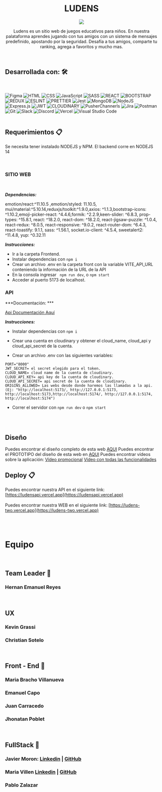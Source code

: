 <h1 align = "center"> LUDENS </h1>
<p align = "center"> <img src = "https://i85.servimg.com/u/f85/19/88/52/56/logolu10.png" /> </p>
<p align = "center"> Ludens es un sitio web de juegos educativos para niños. En nuestra palataforma aprendes jugando con tus amigos con un sistema de mensajes predefinido, apostando por la seguridad. Desafía a tus amigos, comparte tu ranking, agrega a favoritos y mucho mas.</p>


<br/>

## Desarrollada con: 🛠️

<br/>

![Figma](https://img.shields.io/badge/figma-%23F24E1E.svg?style=for-the-badge&logo=figma&logoColor=white)
![HTML](https://img.shields.io/badge/HTML5-E34F26?style=for-the-badge&logo=html5&logoColor=white)
![CSS](https://img.shields.io/badge/CSS3-1572B6?style=for-the-badge&logo=css3&logoColor=white)
![JavaScript](https://img.shields.io/badge/javascript-%23323330.svg?style=for-the-badge&logo=javascript&logoColor=%23F7DF1E)
![SASS](https://img.shields.io/badge/Sass-CC6699?style=for-the-badge&logo=sass&logoColor=white)
![REACT](https://img.shields.io/badge/React-20232A?style=for-the-badge&logo=react&logoColor=61DAFB)
![BOOTSTRAP](https://img.shields.io/badge/Bootstrap-563D7C?style=for-the-badge&logo=bootstrap&logoColor=white)
![REDUX](https://img.shields.io/badge/Redux-593D88?style=for-the-badge&logo=redux&logoColor=white)
![ESLINT](https://img.shields.io/badge/eslint-3A33D1?style=for-the-badge&logo=eslint&logoColor=white)
![PRETTIER](https://img.shields.io/badge/prettier-1A2C34?style=for-the-badge&logo=prettier&logoColor=F7BA3E)
![Jest](https://img.shields.io/badge/-jest-%23C21325?style=for-the-badge&logo=jest&logoColor=white)
![MongoDB](https://img.shields.io/badge/MongoDB-%234ea94b.svg?style=for-the-badge&logo=mongodb&logoColor=white)
![NodeJS](https://img.shields.io/badge/node.js-6DA55F?style=for-the-badge&logo=node.js&logoColor=white)
![Express.js](https://img.shields.io/badge/express.js-%23404d59.svg?style=for-the-badge&logo=express&logoColor=%2361DAFB)
![JWT](https://img.shields.io/badge/JWT-black?style=for-the-badge&logo=JSON%20web%20tokens)
![CLOUDINARY](https://img.shields.io/badge/Cloudinary-100000?style=for-the-badge&logo=Cloudinary&logoColor=7DDAF4&labelColor=black&color=black)
![PusherChannerls](https://img.shields.io/badge/PusherChannels-100000?style=for-the-badge&logo=Pusher&logoColor=7DDAF4&labelColor=black&color=black)
![Jira](https://img.shields.io/badge/jira-%230A0FFF.svg?style=for-the-badge&logo=jira&logoColor=white)
![Postman](https://img.shields.io/badge/Postman-FF6C37?style=for-the-badge&logo=postman&logoColor=white)
![Git](https://img.shields.io/badge/git-%23F05033.svg?style=for-the-badge&logo=git&logoColor=white)
![Slack](https://img.shields.io/badge/Slack-4A154B?style=for-the-badge&logo=slack&logoColor=white)
![Discord](https://img.shields.io/badge/Discord-7289DA?style=for-the-badge&logo=discord&logoColor=white)
![Vercel](https://img.shields.io/badge/vercel-%23000000.svg?style=for-the-badge&logo=vercel&logoColor=white)
![Visual Studio Code](https://img.shields.io/badge/Visual%20Studio%20Code-0078d7.svg?style=for-the-badge&logo=visual-studio-code&logoColor=white)
<br/>
<br/>

## Requerimientos 📋

Se necesita tener instalado NODEJS y NPM.
El backend corre en NODEJS 14
<br/><br/><br/>

### SITIO WEB 

<br/>

***Dependencias:*** 

emotion/react:^11.10.5 ,emotion/styled: 11.10.5, mui/material:^5.10.14,reduxjs/toolkit:^1.9.0,axios: ^1.1.3,bootstrap-icons: ^1.10.2,emoji-picker-react: ^4.4.6,formik: ^2.2.9,keen-slider: ^6.8.3, prop-types: ^15.8.1, react: ^18.2.0, react-dom: ^18.2.0, react-jigsaw-puzzle: ^1.0.4, react-redux: ^8.0.5, react-responsive: ^9.0.2, react-router-dom: ^6.4.3, react-toastify: 9.1.1, sass: ^1.56.1, socket.io-client: ^4.5.4, sweetalert2: ^11.4.8, yup: ^0.32.11

***Instrucciones:***

- Ir a la carpeta Frontend.
- Instalar dependencias con ```npm i```
- Crear un archivo .env en la carpeta front con la variable VITE_API_URL conteniendo la información de la URL de la API
- En la consola ingresar ``` npm run dev```, o ```npm start```
- Acceder al puerto 5173 de localhost.


### API


***Documentación: ***

[Api Documentación Aquí](https://docs.google.com/document/d/1l0BrUa3j5a0D44qTp73qbrOP9SrjIC4r4CxgGI82Vnc/edit#heading=h.ctjmeoh2jl80)
<br/>

***Instrucciones:***

  - Instalar dependencias con ```npm i```

  - Crear una cuenta en cloudinary y obtener el cloud_name, cloud_api y cloud_api_secret de la cuenta.

  - Crear un archivo .env con las siguientes variables:

  ```MONGO_URI="nombre de la base de datos mongoDB"
  PORT="8000"
  JWT_SECRET= el secret elegido para el token.
  CLOUD_NAME= cloud name de la cuenta de cloudinary.
  CLOUD_API_KEY= api key de la cuenta de cloudinary.
  CLOUD_API_SECRET= api secret de la cuenta de cloudinary.
  ORIGINS_ALLOWED= Las webs desde donde haremos las llamadas a la api.
  (Ej: "http://localhost:5173/, http://127.0.0.1:5173, http://localhost:5173,http://localhost:5174/, http://127.0.0.1:5174,   http://localhost:5174")
  ```
  
  - Correr el servidor con ```npm run dev``` o ```npm start```
<br/>
<br/>


## Diseño

Puedes encontrar el diseño completo de esta web [AQUI](https://www.figma.com/file/Y8CsQ39oL4ZzU4uoH6h9CQ/Ludens-No-Country---S5-14?node-id=33%3A962&t=IBCBgGb4d4yUs1Ev-0)
Puedes encontrar el PROTOTIPO del diseño de esta web en [AQUI](https://www.figma.com/proto/Y8CsQ39oL4ZzU4uoH6h9CQ/Ludens-No-Country---S5-14?node-id=1029%3A10568&scaling=min-zoom&page-id=33%3A962&starting-point-node-id=1029%3A10568&show-proto-sidebar=1)
Puedes encontrar vídeos sobre la aplicación:
[Vídeo promocional](https://youtu.be/uQSSKS88s94)
[Vídeo con todas las funcionalidades](https://youtu.be/tak2Cooawf4)

## Deploy 📋


Puedes encontrar nuestra API en el siguiente link: [https://ludensapi.vercel.app](https://ludensapi.vercel.app)
<br/><br/>
Puedes encontrar nuestra WEB en el siguiente link: [https://ludens-two.vercel.app](https://ludens-two.vercel.app)

<br/><br/>


# Equipo

</br>

## Team Leader 🚀

### Hernan Emanuel Reyes 

</br>

## UX

### Kevin Grassi 

### Christian Sotelo

</br>

## Front - End 🚀

### Maria Bracho Villanueva 

### Emanuel Capo 

### Juan Carracedo 

### Jhonatan Poblet

<br/>

## FullStack 🚀

### Javier Moron: [Linkedin](https://www.linkedin.com/in/javier-alberto-moron-de-oliveira-a7504218a/) | [GitHub](https://github.com/requin883)

### Maria Villen [Linkedin](https://www.linkedin.com/in/maria-villen/) | [GitHub](https://github.com/MariaVillen)

### Pablo Zalazar
